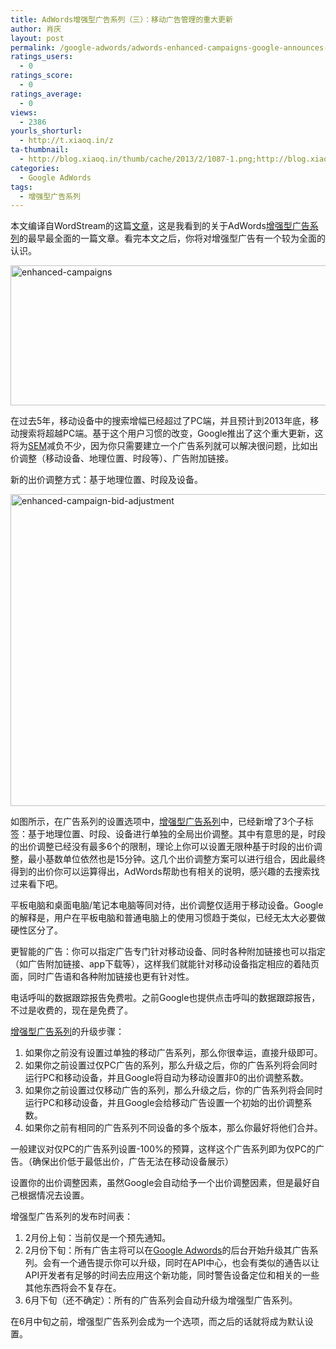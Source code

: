 ```yaml
---
title: AdWords增强型广告系列（三）：移动广告管理的重大更新
author: 肖庆
layout: post
permalink: /google-adwords/adwords-enhanced-campaigns-google-announces-big-changes-to-mobile-ad-campaign-management/
ratings_users:
  - 0
ratings_score:
  - 0
ratings_average:
  - 0
views:
  - 2386
yourls_shorturl:
  - http://t.xiaoq.in/z
ta-thumbnail:
  - http://blog.xiaoq.in/thumb/cache/2013/2/1087-1.png;http://blog.xiaoq.in/thumb/cache/2013/2/1087-2.jpg;
categories:
  - Google AdWords
tags:
  - 增强型广告系列
---
```

本文编译自WordStream的这篇<a href="http://www.wordstream.com/blog/ws/2013/02/06/google-adwords-enhanced-campaigns" target="_blank">文章</a>，这是我看到的关于AdWords<span class='wp_keywordlink_affiliate'><a href="http://blog.xiaoq.in/tag/%e5%a2%9e%e5%bc%ba%e5%9e%8b%e5%b9%bf%e5%91%8a%e7%b3%bb%e5%88%97/" title="查看增强型广告系列中的全部文章" target="_blank">增强型广告系列</a></span>的最早最全面的一篇文章。看完本文之后，你将对增强型广告有一个较为全面的认识。

<img class="alignnone size-full wp-image-1088" alt="enhanced-campaigns" src="http://blog.xiaoq.in/cdn/2013/02/enhanced-campaigns.png" width="512" height="224" />

在过去5年，移动设备中的搜索增幅已经超过了PC端，并且预计到2013年底，移动搜索将超越PC端。基于这个用户习惯的改变，Google推出了这个重大更新，这将为<span class='wp_keywordlink'><a href="http://blog.xiaoq.in/sem/" title="SEM搜索引擎营销" target="_blank">SEM</a></span>减负不少，因为你只需要建立一个广告系列就可以解决很问题，比如出价调整（移动设备、地理位置、时段等）、广告附加链接。

新的出价调整方式：基于地理位置、时段及设备。

<img class="alignnone size-full wp-image-1089" alt="enhanced-campaign-bid-adjustment" src="http://blog.xiaoq.in/cdn/2013/02/enhanced-campaign-bid-adjustment.jpg" width="774" height="499" />

如图所示，在广告系列的设置选项中，<span class='wp_keywordlink_affiliate'><a href="http://blog.xiaoq.in/tag/%e5%a2%9e%e5%bc%ba%e5%9e%8b%e5%b9%bf%e5%91%8a%e7%b3%bb%e5%88%97/" title="查看增强型广告系列中的全部文章" target="_blank">增强型广告系列</a></span>中，已经新增了3个子标签：基于地理位置、时段、设备进行单独的全局出价调整。其中有意思的是，时段的出价调整已经没有最多6个的限制，理论上你可以设置无限种基于时段的出价调整，最小基数单位依然也是15分钟。这几个出价调整方案可以进行组合，因此最终得到的出价你可以运算得出，AdWords帮助也有相关的说明，感兴趣的去搜索找过来看下吧。

平板电脑和桌面电脑/笔记本电脑等同对待，出价调整仅适用于移动设备。Google的解释是，用户在平板电脑和普通电脑上的使用习惯趋于类似，已经无太大必要做硬性区分了。

更智能的广告：你可以指定广告专门针对移动设备、同时各种附加链接也可以指定（如广告附加链接、app下载等），这样我们就能针对移动设备指定相应的着陆页面，同时广告语和各种附加链接也更有针对性。

电话呼叫的数据跟踪报告免费啦。之前Google也提供点击呼叫的数据跟踪报告，不过是收费的，现在是免费了。

<span class='wp_keywordlink_affiliate'><a href="http://blog.xiaoq.in/tag/%e5%a2%9e%e5%bc%ba%e5%9e%8b%e5%b9%bf%e5%91%8a%e7%b3%bb%e5%88%97/" title="查看增强型广告系列中的全部文章" target="_blank">增强型广告系列</a></span>的升级步骤：

1.  如果你之前没有设置过单独的移动广告系列，那么你很幸运，直接升级即可。
2.  如果你之前设置过仅PC广告的系列，那么升级之后，你的广告系列将会同时运行PC和移动设备，并且Google将自动为移动设置非0的出价调整系数。
3.  如果你之前设置过仅移动广告的系列，那么升级之后，你的广告系列将会同时运行PC和移动设备，并且Google会给移动广告设置一个初始的出价调整系数。
4.  如果你之前有相同的广告系列不同设备的多个版本，那么你最好将他们合并。

一般建议对仅PC的广告系列设置-100%的预算，这样这个广告系列即为仅PC的广告。（确保出价低于最低出价，广告无法在移动设备展示）

设置你的出价调整因素，虽然Google会自动给予一个出价调整因素，但是最好自己根据情况去设置。

增强型广告系列的发布时间表：

1.  2月份上旬：当前仅是一个预先通知。
2.  2月份下旬：所有广告主将可以在<span class='wp_keywordlink'><a href="http://blog.xiaoq.in/google-adwords/" title="Google Adwords" target="_blank">Google Adwords</a></span>的后台开始升级其广告系列。会有一个通告提示你可以升级，同时在API中心，也会有类似的通告以让API开发者有足够的时间去应用这个新功能，同时警告设备定位和相关的一些其他东西将会不复存在。
3.  6月下旬（还不确定）：所有的广告系列会自动升级为增强型广告系列。

在6月中旬之前，增强型广告系列会成为一个选项，而之后的话就将成为默认设置。

&nbsp;